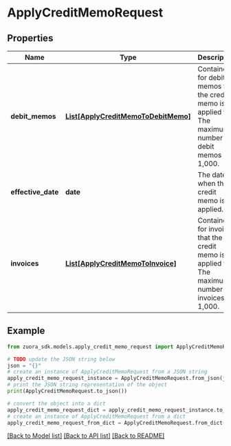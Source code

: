 # ApplyCreditMemoRequest


## Properties

Name | Type | Description | Notes
------------ | ------------- | ------------- | -------------
**debit_memos** | [**List[ApplyCreditMemoToDebitMemo]**](ApplyCreditMemoToDebitMemo.md) | Container for debit memos that the credit memo is applied to. The maximum number of debit memos is 1,000. | [optional] 
**effective_date** | **date** | The date when the credit memo is applied.  | [optional] 
**invoices** | [**List[ApplyCreditMemoToInvoice]**](ApplyCreditMemoToInvoice.md) | Container for invoices that the credit memo is applied to. The maximum number of invoices is 1,000. | [optional] 

## Example

```python
from zuora_sdk.models.apply_credit_memo_request import ApplyCreditMemoRequest

# TODO update the JSON string below
json = "{}"
# create an instance of ApplyCreditMemoRequest from a JSON string
apply_credit_memo_request_instance = ApplyCreditMemoRequest.from_json(json)
# print the JSON string representation of the object
print(ApplyCreditMemoRequest.to_json())

# convert the object into a dict
apply_credit_memo_request_dict = apply_credit_memo_request_instance.to_dict()
# create an instance of ApplyCreditMemoRequest from a dict
apply_credit_memo_request_from_dict = ApplyCreditMemoRequest.from_dict(apply_credit_memo_request_dict)
```
[[Back to Model list]](../README.md#documentation-for-models) [[Back to API list]](../README.md#documentation-for-api-endpoints) [[Back to README]](../README.md)


